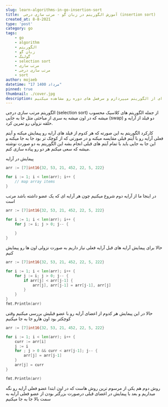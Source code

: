 ```yaml
---
slug: learn-algorithms-in-go-insertion-sort
title:  آموزش الگوریتم در زبان گو - مرتب سازی درجی (insertion sort)
created_at: 8-8-2021
type: 'post'
category: go
tags: 
    - go
    - algorithm
    - الگوریتم
    - زبان گو
    - گولنگ
    - selection sort
    - مرتب سازی
    - مرتب سازی درجی
    - sort
author: mojaeb
datetime: "17 مرداد 1400"
pinned: true
thumbnail: ./cover.jpg
description: در این قسمت به مقدمه ای از الگوریتم میپردازم و سرفصل های دوره رو مشاهده میکنیم
---
```


الگوریتم مرتب سازی درجی (selection sort) از جمله الگوریتم های کلاسیک محسوب میشه که در اون میشه یه سری از مباحثی مثل جا به جایی (swap) دو فیلد از آرایه و حلقه نزولی رو تمرین کرد.

کارکرد الگوریتم به این صورته که هر کدوم از فیلد های آرایه رو پیمایش میکنه و آیتم فعلی آرایه رو با آیتم قبلی مقایسه میکنه 
و در صورتی که از کوچک تر بود جا به جا میکنه و این جا به جایی باید با تمام آیتم های قبلی انجام بشه
این الگوریتم به دو صورت نوشته میشه که سعی میکنم هر دو رو پیاده سازی کنم.

پیمایش در آرایه

```go
arr := [7]int16{32, 53, 21, 452, 22, 5, 222}

for i := 1; i < len(arr); i++ {
    // map array items
}
```



در اینجا ما از آرایه دوم شروع میکنیم چون هر آرایه ای که یک عضو داشته باشد مرتب است


```go
arr := [7]int16{32, 53, 21, 452, 22, 5, 222}

for i := 1; i < len(arr); i++ {
    for j := i; j > 0; j-- {
        
    }
}
```

حالا برای پیمایش آرایه های قبل آرایه فعلی نیاز داریم به صورت نزولی اون ها رو پیمایش کنیم


```go
arr := [7]int16{32, 53, 21, 452, 22, 5, 222}

for i := 1; i < len(arr); i++ {
    for j := i; j > 0; j-- {
        if arr[j] < arr[j-1] {
            arr[j], arr[j-1] = arr[j-1], arr[j]
        }
    }
}
fmt.Println(arr)
```
 


حالا در این پیمایش هر کدوم از اعضای آرایه رو با عضو قبلیش بررسی میکنیم وقتی کوچکتر بود اون هارو جا به جا میکنیم 



```go
arr := [7]int16{32, 53, 21, 452, 22, 5, 222}

for i := 1; i < len(arr); i++ {
	curr := arr[i]
	j := i
	for ; j > 0 && curr < arr[j-1]; j-- {
		arr[j] = arr[j-1]
	}
	arr[j] = curr
}

fmt.Println(arr)
```
روش دوم هم یکی از مرسوم ترین روش هاست که در اون ابتدا عضو فعلی آرایه رو نگه میداریم و بعد 
با پیمایش در اغضای قبلی درصورت بزرگتر بودن از عضو فعلی آرایه به سمت بالا جا به جا میکنیم
